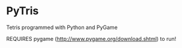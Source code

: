 PyTris
======

Tetris programmed with Python and PyGame

REQUIRES pygame (http://www.pygame.org/download.shtml) to run!
